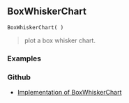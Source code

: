 ## BoxWhiskerChart 

```
BoxWhiskerChart( )
```

> plot a box whisker chart.

### Examples
 

### Github

* [Implementation of BoxWhiskerChart](https://github.com/axkr/symja_android_library/blob/master/symja_android_library/matheclipse-core/src/main/java/org/matheclipse/core/builtin/ManipulateFunction.java#L1933) 
